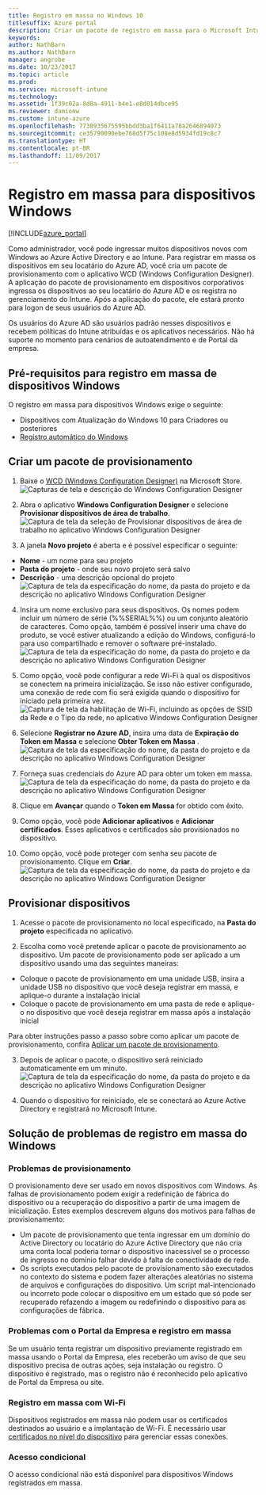 ```yaml
---
title: Registro em massa no Windows 10
titlesuffix: Azure portal
description: Criar um pacote de registro em massa para o Microsoft Intune
keywords: 
author: NathBarn
ms.author: NathBarn
manager: angrobe
ms.date: 10/23/2017
ms.topic: article
ms.prod: 
ms.service: microsoft-intune
ms.technology: 
ms.assetid: 1f39c02a-8d8a-4911-b4e1-e8d014dbce95
ms.reviewer: damionw
ms.custom: intune-azure
ms.openlocfilehash: 7738935675595bbdd3ba1f6411a78a2646894073
ms.sourcegitcommit: ce35790090ebe768d5f75c108e8d5934fd19c8c7
ms.translationtype: HT
ms.contentlocale: pt-BR
ms.lasthandoff: 11/09/2017
---
```

# <a name="bulk-enrollment-for-windows-devices"></a>Registro em massa para dispositivos Windows

[!INCLUDE[azure_portal](./includes/azure_portal.md)]

Como administrador, você pode ingressar muitos dispositivos novos com Windows ao Azure Active Directory e ao Intune. Para registrar em massa os dispositivos em seu locatário do Azure AD, você cria um pacote de provisionamento com o aplicativo WCD (Windows Configuration Designer). A aplicação do pacote de provisionamento em dispositivos corporativos ingressa os dispositivos ao seu locatário do Azure AD e os registra no gerenciamento do Intune. Após a aplicação do pacote, ele estará pronto para logon de seus usuários do Azure AD.

Os usuários do Azure AD são usuários padrão nesses dispositivos e recebem políticas do Intune atribuídas e os aplicativos necessários. Não há suporte no momento para cenários de autoatendimento e de Portal da empresa.

## <a name="prerequisites-for-windows-devices-bulk-enrollment"></a>Pré-requisitos para registro em massa de dispositivos Windows

O registro em massa para dispositivos Windows exige o seguinte:

- Dispositivos com Atualização do Windows 10 para Criadores ou posteriores
- [Registro automático do Windows](windows-enroll.md#enable-windows-10-automatic-enrollment)

## <a name="create-a-provisioning-package"></a>Criar um pacote de provisionamento

1. Baixe o [WCD (Windows Configuration Designer)](https://www.microsoft.com/store/apps/9nblggh4tx22) na Microsoft Store.
![Capturas de tela e descrição do Windows Configuration Designer](media/bulk-enroll-store.png)

2. Abra o aplicativo **Windows Configuration Designer** e selecione **Provisionar dispositivos de área de trabalho**.
![Captura de tela da seleção de Provisionar dispositivos de área de trabalho no aplicativo Windows Configuration Designer](media/bulk-enroll-select.png)

3. A janela **Novo projeto** é aberta e é possível especificar o seguinte:
  - **Nome** - um nome para seu projeto
  - **Pasta do projeto** - onde seu novo projeto será salvo
  - **Descrição** - uma descrição opcional do projeto ![Captura de tela da especificação do nome, da pasta do projeto e da descrição no aplicativo Windows Configuration Designer](media/bulk-enroll-name.png)

4.  Insira um nome exclusivo para seus dispositivos. Os nomes podem incluir um número de série (%%SERIAL%%) ou um conjunto aleatório de caracteres. Como opção, também é possível inserir uma chave do produto, se você estiver atualizando a edição do Windows, configurá-lo para uso compartilhado e remover o software pré-instalado.
![Captura de tela da especificação do nome, da pasta do projeto e da descrição no aplicativo Windows Configuration Designer](media/bulk-enroll-device.png)

5.  Como opção, você pode configurar a rede Wi-Fi à qual os dispositivos se conectem na primeira inicialização.  Se isso não estiver configurado, uma conexão de rede com fio será exigida quando o dispositivo for iniciado pela primeira vez.
![Captura de tela da habilitação de Wi-Fi, incluindo as opções de SSID da Rede e o Tipo da rede, no aplicativo Windows Configuration Designer](media/bulk-enroll-network.png)

6.  Selecione **Registrar no Azure AD**, insira uma data de **Expiração do Token em Massa** e selecione **Obter Token em Massa** .
![Captura de tela da especificação do nome, da pasta do projeto e da descrição no aplicativo Windows Configuration Designer](media/bulk-enroll-account.png)

7. Forneça suas credenciais do Azure AD para obter um token em massa.
![Captura de tela da especificação do nome, da pasta do projeto e da descrição no aplicativo Windows Configuration Designer](media/bulk-enroll-cred.png)

8.  Clique em **Avançar** quando o **Token em Massa** for obtido com êxito.

9. Como opção, você pode **Adicionar aplicativos** e **Adicionar certificados**. Esses aplicativos e certificados são provisionados no dispositivo.

10. Como opção, você pode proteger com senha seu pacote de provisionamento.  Clique em **Criar**.
![Captura de tela da especificação do nome, da pasta do projeto e da descrição no aplicativo Windows Configuration Designer](media/bulk-enroll-create.png)

## <a name="provision-devices"></a>Provisionar dispositivos

1. Acesse o pacote de provisionamento no local especificado, na **Pasta do projeto** especificada no aplicativo.

2. Escolha como você pretende aplicar o pacote de provisionamento ao dispositivo.  Um pacote de provisionamento pode ser aplicado a um dispositivo usando uma das seguintes maneiras:
 - Coloque o pacote de provisionamento em uma unidade USB, insira a unidade USB no dispositivo que você deseja registrar em massa, e aplique-o durante a instalação inicial
 - Coloque o pacote de provisionamento em uma pasta de rede e aplique-o no dispositivo que você deseja registrar em massa após a instalação inicial

 Para obter instruções passo a passo sobre como aplicar um pacote de provisionamento, confira [Aplicar um pacote de provisionamento](https://technet.microsoft.com/itpro/windows/configure/provisioning-apply-package).

3. Depois de aplicar o pacote, o dispositivo será reiniciado automaticamente em um minuto.
 ![Captura de tela da especificação do nome, da pasta do projeto e da descrição no aplicativo Windows Configuration Designer](media/bulk-enroll-add.png)

4. Quando o dispositivo for reiniciado, ele se conectará ao Azure Active Directory e registrará no Microsoft Intune.

## <a name="troubleshooting-windows-bulk-enrollment"></a>Solução de problemas de registro em massa do Windows

### <a name="provisioning-issues"></a>Problemas de provisionamento
O provisionamento deve ser usado em novos dispositivos com Windows. As falhas de provisionamento podem exigir a redefinição de fábrica do dispositivo ou a recuperação do dispositivo a partir de uma imagem de inicialização. Estes exemplos descrevem alguns dos motivos para falhas de provisionamento:

- Um pacote de provisionamento que tenta ingressar em um domínio do Active Directory ou locatário do Azure Active Directory que não cria uma conta local poderia tornar o dispositivo inacessível se o processo de ingresso no domínio falhar devido à falta de conectividade de rede.
- Os scripts executados pelo pacote de provisionamento são executados no contexto do sistema e podem fazer alterações aleatórias no sistema de arquivos e configurações do dispositivo. Um script mal-intencionado ou incorreto pode colocar o dispositivo em um estado que só pode ser recuperado refazendo a imagem ou redefinindo o dispositivo para as configurações de fábrica.

### <a name="problems-with-bulk-enrollment-and-company-portal"></a>Problemas com o Portal da Empresa e registro em massa
Se um usuário tenta registrar um dispositivo previamente registrado em massa usando o Portal da Empresa, eles receberão um aviso de que seu dispositivo precisa de outras ações, seja instalação ou registro. O dispositivo é registrado, mas o registro não é reconhecido pelo aplicativo de Portal da Empresa ou site.

### <a name="bulk-enrollment-with-wi-fi"></a>Registro em massa com Wi-Fi 

Dispositivos registrados em massa não podem usar os certificados destinados ao usuário e a implantação de Wi-Fi. É necessário usar [certificados no nível do dispositivo](certificates-configure.md) para gerenciar essas conexões. 

### <a name="conditional-access"></a>Acesso condicional
O acesso condicional não está disponível para dispositivos Windows registrados em massa.
